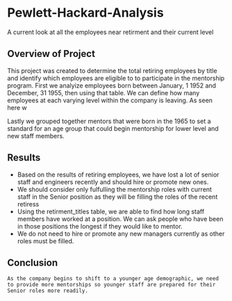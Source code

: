 # Pewlett-Hackard-Analysis
A current look at all the employees near retirment and their current level
## Overview of Project
This project was created to determine the total retiring employees by title and identify which employees are eligible to to participate in the mentorship program. First we analyize employees born between January, 1 1952 and December, 31 1955, then using that table. We can define how many employees at each varying level within the company is leaving. As seen here w

Lastly we grouped together mentors that were born in the 1965 to set a standard for an age group that could begin mentorship for lower level and new staff members.

## Results
* Based on the results of retiring employees, we have lost a lot of senior staff and engineers recently and should hire or promote new ones.
* We should consider only fulfulling the mentorship roles with current staff in the Senior position as they will be filling the roles of the recent retiress
* Using the retirment_titles table, we are able to find how long staff members have worked at a position. We can ask people who have been in those positions the longest if they would like to mentor.
* We do not need to hire or promote any new managers currently as other roles must be filled.

## Conclusion
    As the company begins to shift to a younger age demographic, we need to provide more mentorships so younger staff are prepared for their Senior roles more readily.
